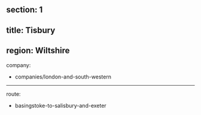 ﻿section: 1
----
title: Tisbury
----
region: Wiltshire
----
company:
- companies/london-and-south-western
----
route:
- basingstoke-to-salisbury-and-exeter
